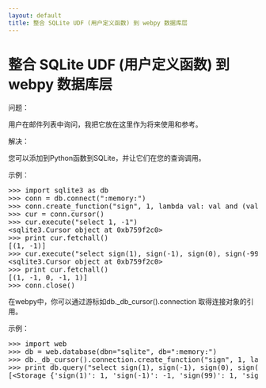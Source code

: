 ```yaml
---
layout: default
title: 整合 SQLite UDF (用户定义函数) 到 webpy 数据库层
---
```


# 整合 SQLite UDF (用户定义函数) 到 webpy 数据库层

问题：

用户在邮件列表中询问，我把它放在这里作为将来使用和参考。

解决：

您可以添加到Python函数到SQLite，并让它们在您的查询调用。

示例：

<pre>
>>> import sqlite3 as db
>>> conn = db.connect(":memory:")
>>> conn.create_function("sign", 1, lambda val: val and (val > 0 and 1 or -1))
>>> cur = conn.cursor()
>>> cur.execute("select 1, -1")
&lt;sqlite3.Cursor object at 0xb759f2c0&gt;
>>> print cur.fetchall()
[(1, -1)]
>>> cur.execute("select sign(1), sign(-1), sign(0), sign(-99), sign(99)")
&lt;sqlite3.Cursor object at 0xb759f2c0&gt;
>>> print cur.fetchall()
[(1, -1, 0, -1, 1)]
>>> conn.close()</pre>

在webpy中，你可以通过游标如db._db_cursor().connection 取得连接对象的引用。

示例：
<pre>
>>> import web
>>> db = web.database(dbn="sqlite", db=":memory:")
>>> db._db_cursor().connection.create_function("sign", 1, lambda val: val and (val > 0 and 1 or -1))
>>> print db.query("select sign(1), sign(-1), sign(0), sign(-99), sign(99)").list()
[&lt;Storage {'sign(1)': 1, 'sign(-1)': -1, 'sign(99)': 1, 'sign(-99)': -1, 'sign(0)': 0}&gt;]
</pre>